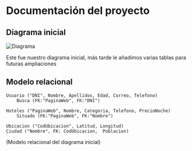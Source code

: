 # Documentación del proyecto

## Diagrama inicial
![Diagrama](https://user-images.githubusercontent.com/97508353/156740718-3e1ee025-85cc-44f4-9042-cb016600006b.png)

Este fue nuestro diagrama inicial, más tarde le añadimos varias tablas para futuras ampliaciones

## Modelo relacional

```
Usuario ("DNI", Nombre, Apellidos, Edad, Correo, Telefono)
	Busca (FK:"PaginaWeb", FK:"DNI")

Hoteles ("PaginaWeb", Nombre, Categoria, Telefono, PrecioNoche)
	Situado (FK:"PaginaWeb", FK:"Nombre")

Ubicacion ("CodUbicacion", Latitud, Longitud)	
Ciudad ("Nombre", FK: CodUbicacion,  Poblacion)
```
(Modelo relacional del diagrama inicial)
